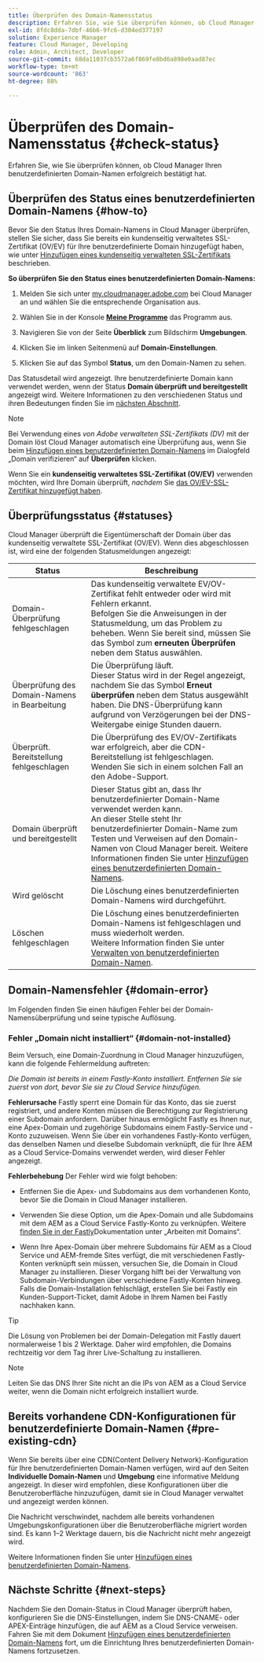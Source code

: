 ```yaml
---
title: Überprüfen des Domain-Namensstatus
description: Erfahren Sie, wie Sie überprüfen können, ob Cloud Manager Ihren benutzerdefinierten Domain-Namen erfolgreich bestätigt hat.
exl-id: 8fdc8dda-7dbf-46b6-9fc6-d304ed377197
solution: Experience Manager
feature: Cloud Manager, Developing
role: Admin, Architect, Developer
source-git-commit: 68da11037cb3572a6f869fe8bd6a898e0aad87ec
workflow-type: tm+mt
source-wordcount: '863'
ht-degree: 88%

---
```



# Überprüfen des Domain-Namensstatus {#check-status}

Erfahren Sie, wie Sie überprüfen können, ob Cloud Manager Ihren benutzerdefinierten Domain-Namen erfolgreich bestätigt hat.

## Überprüfen des Status eines benutzerdefinierten Domain-Namens {#how-to}

Bevor Sie den Status Ihres Domain-Namens in Cloud Manager überprüfen, stellen Sie sicher, dass Sie bereits ein kundenseitig verwaltetes SSL-Zertifikat (OV/EV) für Ihre benutzerdefinierte Domain hinzugefügt haben, wie unter [Hinzufügen eines kundenseitig verwalteten SSL-Zertifikats](/help/implementing/cloud-manager/managing-ssl-certifications/add-ssl-certificate.md##add-customer-managed-ssl-cert) beschrieben.

**So überprüfen Sie den Status eines benutzerdefinierten Domain-Namens:**

1. Melden Sie sich unter [my.cloudmanager.adobe.com](https://my.cloudmanager.adobe.com/) bei Cloud Manager an und wählen Sie die entsprechende Organisation aus.

1. Wählen Sie in der Konsole **[Meine Programme](/help/implementing/cloud-manager/navigation.md#my-programs)** das Programm aus.

1. Navigieren Sie von der Seite **Überblick** zum Bildschirm **Umgebungen**.

1. Klicken Sie im linken Seitenmenü auf **Domain-Einstellungen**.

1. Klicken Sie auf das Symbol **Status**, um den Domain-Namen zu sehen.

Das Statusdetail wird angezeigt. Ihre benutzerdefinierte Domain kann verwendet werden, wenn der Status **Domain überprüft und bereitgestellt** angezeigt wird. Weitere Informationen zu den verschiedenen Status und ihren Bedeutungen finden Sie im [nächsten Abschnitt](#statuses).

>[!NOTE]
>
>Bei Verwendung eines *von Adobe verwalteten SSL-Zertifikats (DV)* mit der Domain löst Cloud Manager automatisch eine Überprüfung aus, wenn Sie beim [Hinzufügen eines benutzerdefinierten Domain-Namens](/help/implementing/cloud-manager/custom-domain-names/add-custom-domain-name.md) im Dialogfeld „Domain verifizieren“ auf **Überprüfen** klicken.
>
>Wenn Sie ein **kundenseitig verwaltetes SSL-Zertifikat (OV/EV)** verwenden möchten, wird Ihre Domain überprüft, *nachdem* Sie [das OV/EV-SSL-Zertifikat hinzugefügt haben](/help/implementing/cloud-manager/managing-ssl-certifications/add-ssl-certificate.md).


## Überprüfungsstatus {#statuses}

Cloud Manager überprüft die Eigentümerschaft der Domain über das kundenseitig verwaltete SSL-Zertifikat (OV/EV). Wenn dies abgeschlossen ist, wird eine der folgenden Statusmeldungen angezeigt:

| Status | Beschreibung |
| --- | --- |
| Domain-Überprüfung fehlgeschlagen | Das kundenseitig verwaltete EV/OV-Zertifikat fehlt entweder oder wird mit Fehlern erkannt.<br> Befolgen Sie die Anweisungen in der Statusmeldung, um das Problem zu beheben. Wenn Sie bereit sind, müssen Sie das Symbol zum **erneuten Überprüfen** neben dem Status auswählen. |
| Überprüfung des Domain-Namens in Bearbeitung | Die Überprüfung läuft.<br>Dieser Status wird in der Regel angezeigt, nachdem Sie das Symbol **Erneut überprüfen** neben dem Status ausgewählt haben. Die DNS-Überprüfung kann aufgrund von Verzögerungen bei der DNS-Weitergabe einige Stunden dauern. |
| Überprüft. Bereitstellung fehlgeschlagen | Die Überprüfung des EV/OV-Zertifikats war erfolgreich, aber die CDN-Bereitstellung ist fehlgeschlagen.<br>Wenden Sie sich in einem solchen Fall an den Adobe-Support. |
| Domain überprüft und bereitgestellt | Dieser Status gibt an, dass Ihr benutzerdefinierter Domain-Name verwendet werden kann.<br>An dieser Stelle steht Ihr benutzerdefinierter Domain-Name zum Testen und Verweisen auf den Domain-Namen von Cloud Manager bereit. Weitere Informationen finden Sie unter [Hinzufügen eines benutzerdefinierten Domain-Namens](/help/implementing/cloud-manager/custom-domain-names/add-custom-domain-name.md). |
| Wird gelöscht | Die Löschung eines benutzerdefinierten Domain-Namens wird durchgeführt. |
| Löschen fehlgeschlagen | Die Löschung eines benutzerdefinierten Domain-Namens ist fehlgeschlagen und muss wiederholt werden.<br>Weitere Information finden Sie unter [Verwalten von benutzerdefinierten Domain-Namen](/help/implementing/cloud-manager/custom-domain-names/managing-custom-domain-names.md). |


## Domain-Namensfehler {#domain-error}

Im Folgenden finden Sie einen häufigen Fehler bei der Domain-Namensüberprüfung und seine typische Auflösung.

### Fehler „Domain nicht installiert“ {#domain-not-installed}

<!-- This error may occur during domain validation of the EV/OV certificate even after you have checked that the certificate has been updated appropriately. -->

Beim Versuch, eine Domain-Zuordnung in Cloud Manager hinzuzufügen, kann die folgende Fehlermeldung auftreten:

*Die Domain ist bereits in einem Fastly-Konto installiert. Entfernen Sie sie zuerst von dort, bevor Sie sie zu Cloud Service hinzufügen.*

<!-- This message indicates that the domain is currently associated with a different Fastly account—typically outside of Adobe's control. To proceed, the domain must be disassociated from the other account before it can be added to the Adobe-managed Cloud Service. This issue usually occurs when the same domain is already mapped to a different origin in a non-Adobe Fastly configuration. -->

**Fehlerursache**
Fastly sperrt eine Domain für das Konto, das sie zuerst registriert, und andere Konten müssen die Berechtigung zur Registrierung einer Subdomain anfordern. Darüber hinaus ermöglicht Fastly es Ihnen nur, eine Apex-Domain und zugehörige Subdomains einem Fastly-Service und -Konto zuzuweisen. Wenn Sie über ein vorhandenes Fastly-Konto verfügen, das denselben Namen und dieselbe Subdomain verknüpft, die für Ihre AEM as a Cloud Service-Domains verwendet werden, wird dieser Fehler angezeigt.

**Fehlerbehebung**
Der Fehler wird wie folgt behoben:

* Entfernen Sie die Apex- und Subdomains aus dem vorhandenen Konto, bevor Sie die Domain in Cloud Manager installieren.

* Verwenden Sie diese Option, um die Apex-Domain und alle Subdomains mit dem AEM as a Cloud Service Fastly-Konto zu verknüpfen. Weitere [ finden Sie in der Fastly](https://www.fastly.com/documentation/guides/getting-started/domains/working-with-domains/working-with-domains/)Dokumentation unter „Arbeiten mit Domains“.

* Wenn Ihre Apex-Domain über mehrere Subdomains für AEM as a Cloud Service und AEM-fremde Sites verfügt, die mit verschiedenen Fastly-Konten verknüpft sein müssen, versuchen Sie, die Domain in Cloud Manager zu installieren. Dieser Vorgang hilft bei der Verwaltung von Subdomain-Verbindungen über verschiedene Fastly-Konten hinweg. Falls die Domain-Installation fehlschlägt, erstellen Sie bei Fastly ein Kunden-Support-Ticket, damit Adobe in Ihrem Namen bei Fastly nachhaken kann.

>[!TIP]
>
>Die Lösung von Problemen bei der Domain-Delegation mit Fastly dauert normalerweise 1 bis 2 Werktage. Daher wird empfohlen, die Domains rechtzeitig vor dem Tag ihrer Live-Schaltung zu installieren.

>[!NOTE]
>
>Leiten Sie das DNS Ihrer Site nicht an die IPs von AEM as a Cloud Service weiter, wenn die Domain nicht erfolgreich installiert wurde.

## Bereits vorhandene CDN-Konfigurationen für benutzerdefinierte Domain-Namen {#pre-existing-cdn}

Wenn Sie bereits über eine CDN(Content Delivery Network)-Konfiguration für Ihre benutzerdefinierten Domain-Namen verfügen, wird auf den Seiten **Individuelle Domain-Namen** und **Umgebung** eine informative Meldung angezeigt. In dieser wird empfohlen, diese Konfigurationen über die Benutzeroberfläche hinzuzufügen, damit sie in Cloud Manager verwaltet und angezeigt werden können.

Die Nachricht verschwindet, nachdem alle bereits vorhandenen Umgebungskonfigurationen über die Benutzeroberfläche migriert worden sind. Es kann 1–2 Werktage dauern, bis die Nachricht nicht mehr angezeigt wird.

Weitere Informationen finden Sie unter [Hinzufügen eines benutzerdefinierten Domain-Namens](/help/implementing/cloud-manager/custom-domain-names/add-custom-domain-name.md).

## Nächste Schritte {#next-steps}

Nachdem Sie den Domain-Status in Cloud Manager überprüft haben, konfigurieren Sie die DNS-Einstellungen, indem Sie DNS-CNAME- oder APEX-Einträge hinzufügen, die auf AEM as a Cloud Service verweisen. Fahren Sie mit dem Dokument [Hinzufügen eines benutzerdefinierten Domain-Namens](/help/implementing/cloud-manager/custom-domain-names/add-custom-domain-name.md) fort, um die Einrichtung Ihres benutzerdefinierten Domain-Namens fortzusetzen.
